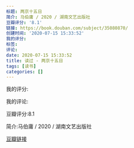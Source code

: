 ```yaml
---
标题: 两京十五日
简介: 马伯庸 / 2020 / 湖南文艺出版社
豆瓣评分: '8.1'
链接: https://book.douban.com/subject/35080870/
创建时间: '2020-07-15 15:33:52'
我的评分:
标签:
评论:
date: 2020-07-15 15:33:52
title: 读过 - 两京十五日
tags: [读书]
categories: []
---
```


我的评分:

我的评论:

豆瓣评分:8.1

简介:马伯庸 / 2020 / 湖南文艺出版社

[豆瓣链接](https://book.douban.com/subject/35080870/)

